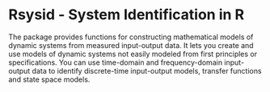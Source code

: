 # Rsysid - System Identification in R

The package provides functions for constructing mathematical models of dynamic systems from measured input-output data. It lets you create and use models of dynamic systems not easily modeled from first principles or specifications. You can use time-domain and frequency-domain input-output data to identify discrete-time input-output models, transfer functions and state space models.